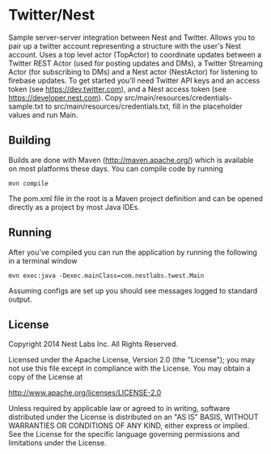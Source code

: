 # Twitter/Nest

Sample server-server integration between Nest and Twitter. Allows you to pair up a twitter account representing a structure with the user's Nest account.
Uses a top level actor (TopActor) to coordinate updates between a Twitter REST Actor (used for posting updates and DMs), a Twitter Streaming Actor (for subscribing to DMs)
and a Nest actor (NestActor) for listening to firebase updates. To get started you'll need Twitter API keys and an access token (see https://dev.twitter.com), and a Nest
access token (see https://developer.nest.com). Copy src/main/resources/credentials-sample.txt to src/main/resources/credentials.txt, fill in the placeholder values and 
run Main.

## Building

Builds are done with Maven (http://maven.apache.org/) which is available on most platforms these days. You can compile code by running

`mvn compile`

The pom.xml file in the root is a Maven project definition and can be opened directly as a project by most Java IDEs.

## Running

After you've compiled you can run the application by running the following in a terminal window

`mvn exec:java -Dexec.mainClass=com.nestlabs.twest.Main`

Assuming configs are set up you should see messages logged to standard output.

## License
Copyright 2014 Nest Labs Inc. All Rights Reserved.

Licensed under the Apache License, Version 2.0 (the "License");
you may not use this file except in compliance with the License.
You may obtain a copy of the License at

http://www.apache.org/licenses/LICENSE-2.0

Unless required by applicable law or agreed to in writing, software
distributed under the License is distributed on an "AS IS" BASIS,
WITHOUT WARRANTIES OR CONDITIONS OF ANY KIND, either express or implied.
See the License for the specific language governing permissions and
limitations under the License.

